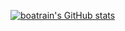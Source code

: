 [![boatrain's GitHub stats](https://github-readme-stats.vercel.app/api?username=boatrainlsz)](https://github.com/boatrainlsz/github-readme-stats)

